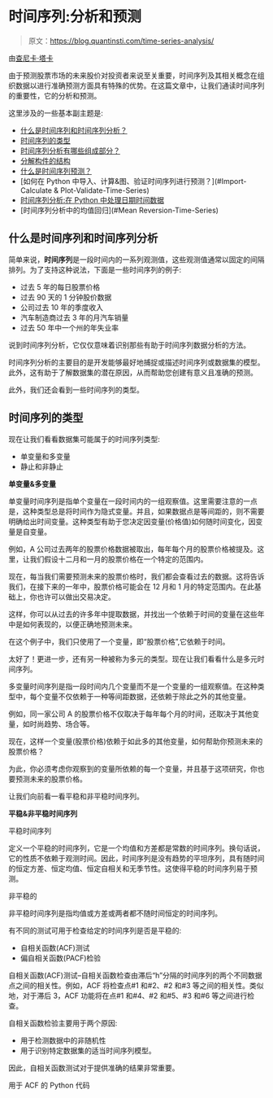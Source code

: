 # 时间序列:分析和预测

> 原文：<https://blog.quantinsti.com/time-series-analysis/>

由[查尼卡·塔卡](https://www.linkedin.com/in/chainika-bahl-thakar-b32971155/)

由于预测股票市场的未来股价对投资者来说至关重要，时间序列及其相关概念在组织数据以进行准确预测方面具有特殊的优势。在这篇文章中，让我们通读时间序列的重要性，它的分析和预测。

这里涉及的一些基本副主题是:

*   [什么是时间序列和时间序列分析？](#What-Time-Series)
*   [时间序列的类型](#Types-Time-Series)
*   [时间序列分析有哪些组成部分？](#Components-Time-Series)
*   [分解构件的结构](#Decomposing)
*   [什么是时间序列预测？](#Forecasting)
*   [如何在 Python 中导入、计算&图、验证时间序列进行预测？](#Import-Calculate & Plot-Validate-Time-Series)
*   [时间序列分析:在 Python 中处理日期时间数据](#Date-Time-Data)
*   [时间序列分析中的均值回归](#Mean Reversion-Time-Series)

## 什么是时间序列和时间序列分析

简单来说，**时间序列**是一段时间内的一系列观测值，这些观测值通常以固定的间隔排列。为了支持这种说法，下面是一些时间序列的例子:

*   过去 5 年的每日股票价格
*   过去 90 天的 1 分钟股价数据
*   公司过去 10 年的季度收入
*   汽车制造商过去 3 年的月汽车销量
*   过去 50 年中一个州的年失业率

说到时间序列分析，它仅仅意味着识别那些有助于时间序列数据分析的方法。

时间序列分析的主要目的是开发能够最好地捕捉或描述时间序列或数据集的模型。此外，这有助于了解数据集的潜在原因，从而帮助您创建有意义且准确的预测。

此外，我们还会看到一些时间序列的类型。

## 时间序列的类型

现在让我们看看数据集可能属于的时间序列类型:

*   单变量和多变量
*   静止和非静止

**单变量&多变量**

单变量时间序列是指单个变量在一段时间内的一组观察值。这里需要注意的一点是，这种类型总是将时间作为隐式变量。并且，如果数据点是等间距的，则不需要明确给出时间变量。这种类型有助于您决定因变量(价格值)如何随时间变化，因变量是自变量。

例如，A 公司过去两年的股票价格数据被取出，每年每个月的股票价格被提及。这里，让我们假设十二月和一月的股票价格在一个特定的范围内。

现在，每当我们需要预测未来的股票价格时，我们都会查看过去的数据。这将告诉我们，在接下来的一年中，股票价格可能会在 12 月和 1 月的特定范围内。在此基础上，你也许可以做出交易决定。

这样，你可以从过去的许多年中提取数据，并找出一个依赖于时间的变量在这些年中是如何表现的，以便正确地预测未来。

在这个例子中，我们只使用了一个变量，即“股票价格”,它依赖于时间。

太好了！更进一步，还有另一种被称为多元的类型。现在让我们看看什么是多元时间序列。

多变量时间序列是指一段时间内几个变量而不是一个变量的一组观察值。在这种类型中，每个变量不仅依赖于一种等间距数据，还依赖于除此之外的其他变量。

例如，同一家公司 A 的股票价格不仅取决于每年每个月的时间，还取决于其他变量，如时尚趋势、场合等。

现在，这样一个变量(股票价格)依赖于如此多的其他变量，如何帮助你预测未来的股票价格？

为此，你必须考虑你观察到的变量所依赖的每一个变量，并且基于这项研究，你也要预测未来的股票价格。

让我们向前看一看平稳和非平稳时间序列。

**平稳&非平稳时间序列**

平稳时间序列

定义一个平稳的时间序列，它是一个均值和方差都是常数的时间序列。换句话说，它的性质不依赖于观测时间。因此，时间序列是没有趋势的平坦序列，具有随时间的恒定方差、恒定均值、恒定自相关和无季节性。这使得平稳的时间序列易于预测。

非平稳的

非平稳时间序列是指均值或方差或两者都不随时间恒定的时间序列。

有不同的测试可用于检查给定的时间序列是否是平稳的:

*   自相关函数(ACF)测试
*   偏自相关函数(PACF)检验

自相关函数(ACF)测试–自相关函数检查由滞后“h”分隔的时间序列的两个不同数据点之间的相关性。例如，ACF 将检查点#1 和#2、#2 和#3 等之间的相关性。类似地，对于滞后 3，ACF 功能将在点#1 和#4、#2 和#5、#3 和#6 等之间进行检查。

自相关函数检验主要用于两个原因:

*   用于检测数据中的非随机性
*   用于识别特定数据集的适当时间序列模型。

因此，自相关函数测试对于提供准确的结果非常重要。

用于 ACF 的 Python 代码